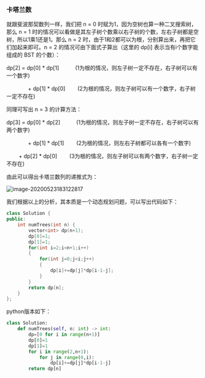 ### 卡塔兰数

就跟斐波那契数列一样，我们把 n = 0 时赋为1，因为空树也算一种二叉搜索树，那么 n = 1 时的情况可以看做是其左子树个数乘以右子树的个数，左右子树都是空树，所以1乘1还是1。那么 n = 2 时，由于1和2都可以为根，分别算出来，再把它们加起来即可。n = 2 的情况可由下面式子算出（这里的 dp[i] 表示当有i个数字能组成的 BST 的个数）：

dp[2] =  dp[0] * dp[1]　　　(1为根的情况，则左子树一定不存在，右子树可以有一个数字)

　　　　+ dp[1] * dp[0]　　  (2为根的情况，则左子树可以有一个数字，右子树一定不存在)

同理可写出 n = 3 的计算方法：

dp[3] =  dp[0] * dp[2]　　　(1为根的情况，则左子树一定不存在，右子树可以有两个数字)

　　　　+ dp[1] * dp[1]　　  (2为根的情况，则左右子树都可以各有一个数字)

 　　  + dp[2] * dp[0]　　  (3为根的情况，则左子树可以有两个数字，右子树一定不存在)

由此可以得出卡塔兰数列的递推式为：

![image-20200523183122817](C:%5CUsers%5C28050%5CAppData%5CRoaming%5CTypora%5Ctypora-user-images%5Cimage-20200523183122817.png)

我们根据以上的分析，其本质是一个动态规划问题，可以写出代码如下：

```c++
class Solution {
public:
    int numTrees(int n) {
        vector<int> dp(n+1);
        dp[0]=1;
        dp[1]=1;
        for(int i=2;i<n+1;i++)
        {
            for(int j=0;j<i;j++)
            {
                dp[i]+=dp[j]*dp[i-1-j];
            }
        }
        return dp[n];
    }
};
```

python版本如下：

```python
class Solution:
    def numTrees(self, n: int) -> int:
        dp=[0 for i in range(n+1)]
        dp[0]=1
        dp[1]=1
        for i in range(2,n+1):
            for j in range(0,i):
                dp[i]+=dp[j]*dp[i-1-j]
        return dp[n]
```

